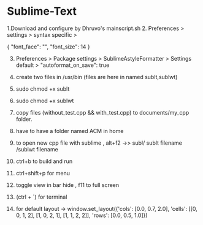 # Sublime-Text
1.Download and configure by Dhruvo's mainscript.sh
2. Preferences > settings > syntax specific >

{
	"font_face": "",
    "font_size": 14
}

3. Preferences > Package settings > SublimeAstyleFormatter > Settings default >
 "autoformat_on_save": true

4. create two files in /usr/bin  (files are here in named sublt,sublwt)
5. sudo chmod +x sublt
6. sudo chmod +x sublwt
7. copy files (without_test.cpp && with_test.cpp) to documents/my_cpp folder.
8. have to have a folder named ACM in home
9. to open new cpp file with sublime , alt+f2 ->> subl/ sublt filename /sublwt filename
10. ctrl+b to build and run




11. ctrl+shift+p for menu
12. toggle view in bar hide , f11 to full screen

13. (ctrl + `) for terminal

14. for default layout -> 
window.set_layout({'cols': [0.0, 0.7, 2.0], 'cells': [[0, 0, 1, 2], [1, 0, 2, 1], [1, 1, 2, 2]], 'rows': [0.0, 0.5, 1.0]})
